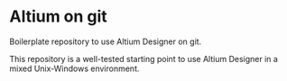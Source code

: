 # Altium on git

Boilerplate repository to use Altium Designer  on git.

This repository is a well-tested starting point to use Altium Designer in a mixed Unix-Windows environment.
